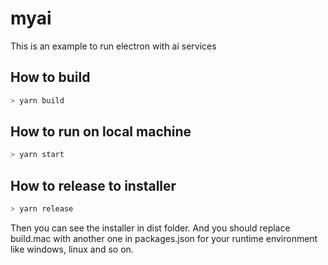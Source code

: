 # myai

This is an example to run electron with ai services

## How to build

```bash
> yarn build
```

## How to run on local machine

```bash
> yarn start
```

## How to release to installer

```bash
> yarn release
```

Then you can see the installer in dist folder.
And you should replace build.mac with another one in packages.json for your runtime environment like windows, linux and so on.
